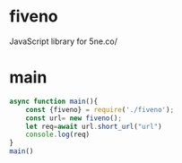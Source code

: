 # fiveno
JavaScript library for 5ne.co/
# main
```js
async function main(){
    const {fiveno} = require('./fiveno');
    const url= new fiveno();
    let req=await url.short_url("url")
    console.log(req)
}
main()
```
